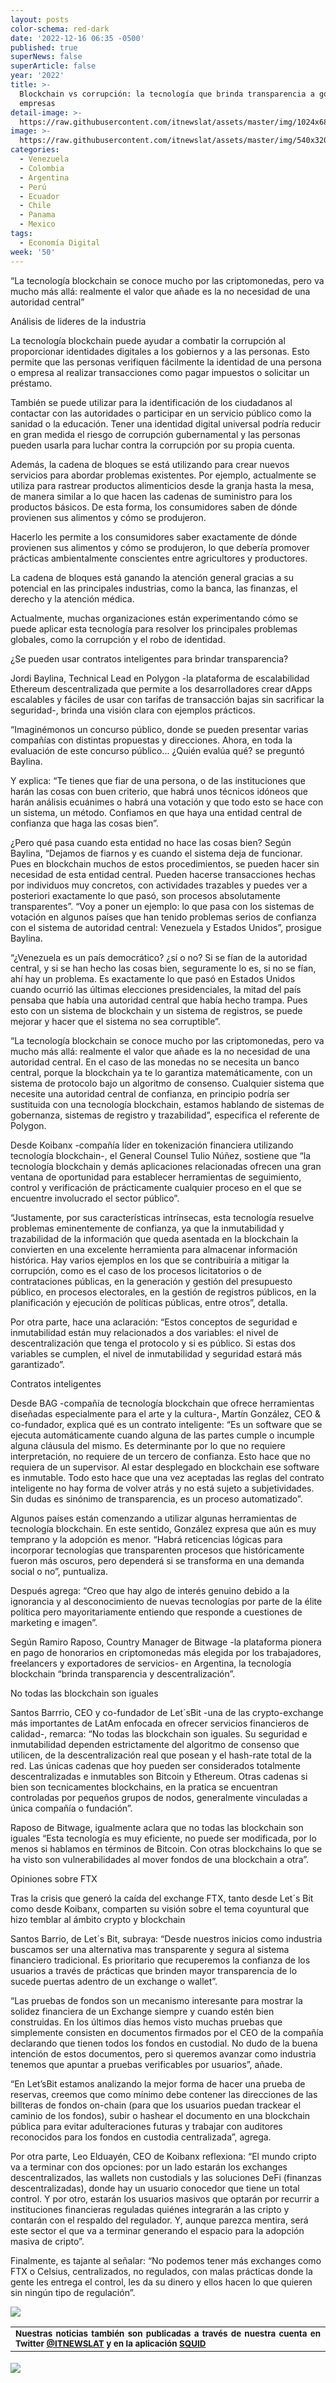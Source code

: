 ```yaml
---
layout: posts
color-schema: red-dark
date: '2022-12-16 06:35 -0500'
published: true
superNews: false
superArticle: false
year: '2022'
title: >-
  Blockchain vs corrupción: la tecnología que brinda transparencia a gobiernos y
  empresas
detail-image: >-
  https://raw.githubusercontent.com/itnewslat/assets/master/img/1024x680/Blockchain-g.jpg
image: >-
  https://raw.githubusercontent.com/itnewslat/assets/master/img/540x320/Blockchain-p.jpg
categories:
  - Venezuela
  - Colombia
  - Argentina
  - Perú
  - Ecuador
  - Chile
  - Panama
  - Mexico
tags:
  - Economía Digital
week: '50'
---
```

“La tecnología blockchain se conoce mucho por las criptomonedas, pero va mucho más allá: realmente el valor que añade es la no necesidad de una autoridad central”

Análisis de lideres de la industria

La tecnología blockchain puede ayudar a combatir la corrupción al proporcionar identidades digitales a los gobiernos y a las personas. Esto permite que las personas verifiquen fácilmente la identidad de una persona o empresa al realizar transacciones como pagar impuestos o solicitar un préstamo. 

También se puede utilizar para la identificación de los ciudadanos al contactar con las autoridades o participar en un servicio público como la sanidad o la educación. Tener una identidad digital universal podría reducir en gran medida el riesgo de corrupción gubernamental y las personas pueden usarla para luchar contra la corrupción por su propia cuenta. 

Además, la cadena de bloques se está utilizando para crear nuevos servicios para abordar problemas existentes. Por ejemplo, actualmente se utiliza para rastrear productos alimenticios desde la granja hasta la mesa, de manera similar a lo que hacen las cadenas de suministro para los productos básicos. De esta forma, los consumidores saben de dónde provienen sus alimentos y cómo se produjeron. 

Hacerlo les permite a los consumidores saber exactamente de dónde provienen sus alimentos y cómo se produjeron, lo que debería promover prácticas ambientalmente conscientes entre agricultores y productores. 

La cadena de bloques está ganando la atención general gracias a su potencial en las principales industrias, como la banca, las finanzas, el derecho y la atención médica. 

Actualmente, muchas organizaciones están experimentando cómo se puede aplicar esta tecnología para resolver los principales problemas globales, como la corrupción y el robo de identidad. 

¿Se pueden usar contratos inteligentes para brindar transparencia?

Jordi Baylina, Technical Lead en Polygon -la plataforma de escalabilidad Ethereum descentralizada que permite a los desarrolladores crear dApps escalables y fáciles de usar con tarifas de transacción bajas sin sacrificar la seguridad-, brinda una visión clara con ejemplos prácticos.

“Imaginémonos un concurso público, donde se pueden presentar varias compañías con distintas propuestas y direcciones.  Ahora, en toda la evaluación de este concurso público... ¿Quién evalúa qué? se preguntó Baylina. 

Y explica: “Te tienes que fiar de una persona, o de las instituciones que harán las cosas con buen criterio, que habrá unos técnicos idóneos que harán análisis ecuánimes o habrá una votación y que todo esto se hace con un sistema, un método. Confiamos en que haya una entidad central de confianza que haga las cosas bien”.

¿Pero qué pasa cuando esta entidad no hace las cosas bien? Según Baylina, “Dejamos de fiarnos y es cuando el sistema deja de funcionar. Pues en blockchain muchos de estos procedimientos, se pueden hacer sin necesidad de esta entidad central. Pueden hacerse transacciones hechas por individuos muy concretos, con actividades trazables y puedes ver a posteriori exactamente lo que pasó, son procesos absolutamente transparentes”. 
“Voy a poner un ejemplo: lo que pasa con los sistemas de votación en algunos países que han tenido problemas serios de confianza con el sistema de autoridad central: Venezuela y Estados Unidos”, prosigue Baylina. 

 “¿Venezuela es un país democrático? ¿sí o no? Si se fían de la autoridad central, y si se han hecho las cosas bien, seguramente lo es, si no se fían, ahí hay un problema. Es exactamente lo que pasó en Estados Unidos cuando ocurrió las últimas elecciones presidenciales, la mitad del país pensaba que había una autoridad central que había hecho trampa. Pues esto con un sistema de blockchain y un sistema de registros, se puede mejorar y hacer que el sistema no sea corruptible”. 

“La tecnología blockchain se conoce mucho por las criptomonedas, pero va mucho más allá: realmente el valor que añade es la no necesidad de una autoridad central. En el caso de las monedas no se necesita un banco central, porque la blockchain ya te lo garantiza matemáticamente, con un sistema de protocolo bajo un algoritmo de consenso. Cualquier sistema que necesite una autoridad central de confianza, en principio podría ser sustituida con una tecnología blockchain, estamos hablando de sistemas de gobernanza, sistemas de registro y trazabilidad”, especifica el referente de Polygon.

Desde Koibanx -compañía líder en tokenización financiera utilizando tecnología blockchain-, el General Counsel Tulio Núñez, sostiene que “la tecnología blockchain y demás aplicaciones relacionadas ofrecen una gran ventana de oportunidad para establecer herramientas de seguimiento, control y verificación de prácticamente cualquier proceso en el que se encuentre involucrado el sector público”. 

“Justamente, por sus características intrínsecas, esta tecnología resuelve problemas eminentemente de confianza, ya que la inmutabilidad y trazabilidad de la información que queda asentada en la blockchain la convierten en una excelente herramienta para almacenar información histórica. Hay varios ejemplos en los que se contribuiría a mitigar la corrupción, como es el caso de los procesos licitatorios o de contrataciones públicas, en la generación y gestión del presupuesto público, en procesos electorales, en la gestión de registros públicos, en la planificación y ejecución de políticas públicas, entre otros”, detalla.

Por otra parte, hace una aclaración: “Estos conceptos de seguridad e inmutabilidad están muy relacionados a dos variables: el nivel de descentralización que tenga el protocolo y si es público. Si estas dos variables se cumplen, el nivel de inmutabilidad y seguridad estará más garantizado”.

Contratos inteligentes

Desde BAG -compañía de tecnología blockchain que ofrece herramientas diseñadas especialmente para el arte y la cultura-, Martín González, CEO & co-fundador, explica qué es un contrato inteligente: “Es un software que se ejecuta automáticamente cuando alguna de las partes cumple o incumple alguna cláusula del mismo. Es determinante por lo que no requiere interpretación, no requiere de un tercero de confianza. Esto hace que no requiera de un supervisor. Al estar desplegado en blockchain ese software es inmutable. Todo esto hace que una vez aceptadas las reglas del contrato inteligente no hay forma de volver atrás y no está sujeto a subjetividades. Sin dudas es sinónimo de transparencia, es un proceso automatizado”.

Algunos países están comenzando a utilizar algunas herramientas de tecnología blockchain. En este sentido, González expresa que aún es muy temprano y la adopción es menor. “Habrá reticencias lógicas para incorporar tecnologías que transparenten procesos que históricamente fueron más oscuros, pero dependerá si se transforma en una demanda social o no”, puntualiza.

Después agrega: “Creo que hay algo de interés genuino debido a la ignorancia y al desconocimiento de nuevas tecnologías por parte de la élite política pero mayoritariamente entiendo que responde a cuestiones de marketing e imagen”.

Según Ramiro Raposo, Country Manager de Bitwage -la plataforma pionera en pago de honorarios en criptomonedas más elegida por los trabajadores, freelancers y exportadores de servicios- en Argentina, la tecnología blockchain “brinda transparencia y descentralización”.


No todas las blockchain son iguales

Santos Barrrio, CEO y co-fundador de Let´sBit -una de las crypto-exchange más importantes de LatAm enfocada en ofrecer servicios financieros de calidad-, remarca: “No todas las blockchain son iguales. Su seguridad e inmutabilidad dependen estrictamente del algoritmo de consenso que utilicen, de la descentralización real que posean y el hash-rate total de la red. Las únicas cadenas que hoy pueden ser considerados totalmente descentralizadas e inmutables son Bitcoin y Ethereum. Otras cadenas si bien son tecnicamentes blockchains, en la pratica se encuentran controladas por pequeños grupos de nodos, generalmente vinculadas a única compañía o fundación”.

Raposo de Bitwage, igualmente aclara que no todas las blockchain son iguales “Esta tecnología es muy eficiente, no puede ser modificada, por lo menos si hablamos en términos de Bitcoin. Con otras blockchains lo que se ha visto son vulnerabilidades al mover fondos de una blockchain a otra”.


Opiniones sobre FTX

Tras la crisis que generó la caída del exchange FTX, tanto desde Let´s Bit como desde Koibanx, comparten su visión sobre el tema coyuntural que hizo temblar al ámbito crypto y blockchain

Santos Barrio, de Let´s Bit, subraya: “Desde nuestros inicios como industria buscamos ser una alternativa mas transparente y segura al sistema financiero tradicional. Es prioritario que recuperemos la confianza de los usuarios a través de prácticas que brinden mayor transparencia de lo sucede puertas adentro de un exchange o wallet”.
    
“Las pruebas de fondos son un mecanismo interesante para mostrar la solidez financiera de un Exchange siempre y cuando estén bien construidas. En los últimos días hemos visto muchas pruebas que simplemente consisten en documentos firmados por el CEO de la compañía declarando que tienen todos los fondos en custodial. No dudo de la buena intención de estos documentos, pero si queremos avanzar como industria tenemos que apuntar a pruebas verificables por usuarios”, añade.

“En Let’sBit estamos analizando la mejor forma de hacer una prueba de reservas, creemos que como mínimo debe contener las direcciones de las billteras de fondos on-chain (para que los usuarios puedan trackear el caminio de los fondos), subir o hashear el documento en una blockchain pública para evitar adulteraciones futuras y trabajar con auditores reconocidos para los fondos en custodia centralizada”, agrega. 

Por otra parte, Leo Elduayén, CEO de Koibanx reflexiona: “El mundo cripto va a terminar con dos opciones: por un lado estarán los exchanges descentralizados, las wallets non custodials y las soluciones DeFi (finanzas descentralizadas), donde hay un usuario conocedor que tiene un total control. Y por otro, estarán los usuarios masivos que optarán por recurrir a instituciones financieras reguladas quiénes integrarán a las cripto y contarán con el respaldo del regulador. Y, aunque parezca mentira, será este sector el que va a terminar generando el espacio para la adopción masiva de cripto”. 

Finalmente, es tajante al señalar: “No podemos tener más exchanges como FTX o Celsius, centralizados, no regulados, con malas prácticas donde la gente les entrega el control, les da su dinero y ellos hacen lo que quieren sin ningún tipo de regulación”.

![](https://raw.githubusercontent.com/itnewslat/assets/master/img/540x320/Blockchain-p.jpg)

<table style="height: 42px;" width="569">
<tbody>
<tr>
<td style="text-align: justify;"><sub><strong>Nuestras noticias también son publicadas a través de nuestra cuenta en Twitter <a href="https://twitter.com/itnewslat?lang=es">@ITNEWSLAT</a> y en la aplicación <a href="https://squidapp.co/en/">SQUID</a></strong></sub></td>
</tr>
</tbody>
</table>

<img src="https://tracker.metricool.com/c3po.jpg?hash=56f88a41e39ab42c063cc51676587a04"/>